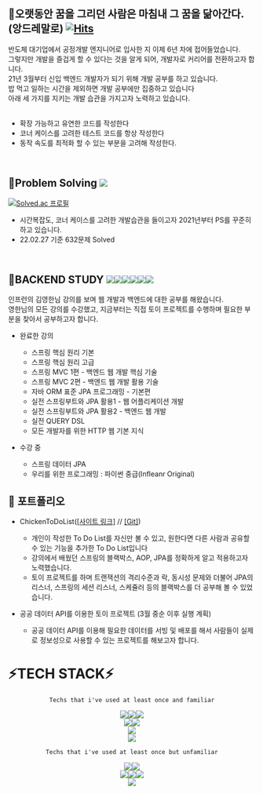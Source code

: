## 👋오랫동안 꿈을 그리던 사람은 마침내 그 꿈을 닮아간다. (앙드레말로) [![Hits](https://hits.seeyoufarm.com/api/count/incr/badge.svg?url=https%3A%2F%2Fgithub.com%2Fchickenchickenlove&count_bg=%2379C83D&title_bg=%23555555&icon=&icon_color=%23E7E7E7&title=hits&edge_flat=false)](https://hits.seeyoufarm.com)

반도체 대기업에서 공정개발 엔지니어로 입사한 지 이제 6년 차에 접어들었습니다. <br>
그렇지만 개발을 즐겁게 할 수 있다는 것을 알게 되어, 개발자로 커리어를 전환하고자 합니다. <br>
21년 3월부터 신입 백엔드 개발자가 되기 위해 개발 공부를 하고 있습니다. <br>
밥 먹고 일하는 시간을 제외하면 개발 공부에만 집중하고 있습니다 <br>
아래 세 가지를 지키는 개발 습관을 가지고자 노력하고 있습니다.<br>
<br/>

+ 확장 가능하고 유연한 코드를 작성한다
+ 코너 케이스를 고려한 테스트 코드를 항상 작성한다
+ 동작 속도를 최적화 할 수 있는 부분을 고려해 작성한다.
<br/>


## 👋Problem Solving <img src="https://img.shields.io/badge/Python-black?style=plastic&logo=Python&logoColor=#3776AB"/>

[![Solved.ac
프로필](http://mazassumnida.wtf/api/v2/generate_badge?boj=chickenchickenlove)](https://solved.ac/chickenchickenlove)
<br/>
+ 시간복잡도, 코너 케이스를 고려한 개발습관을 들이고자 2021년부터 PS를 꾸준히 하고 있습니다. 
+ 22.02.27 기준 632문제 Solved


<br/>




## 👋BACKEND STUDY <img src="https://img.shields.io/badge/Python-black?style=plastic&logo=Python&logoColor=#3776AB"/><img src="https://img.shields.io/badge/JAVA-007396?style=plastic&logo=JAVA&logoColor=white"/><img src="https://img.shields.io/badge/Spring-6DB33F?style=plastic&logo=spring&logoColor=white"/><img src="https://img.shields.io/badge/Spring Boot-6DB33F?style=plastic&logo=springboot&logoColor=white"/><img src="https://img.shields.io/badge/JPA-59666C?style=plastic&logo=hibernate&logoColor=white"/><img src="https://img.shields.io/badge/Thymeleaf-005F0F?style=plastic&logo=thymeleaf&logoColor=white"/>

인프런의 김영한님 강의를 보며 웹 개발과 백엔드에 대한 공부를 해왔습니다.<br>
영한님의 모든 강의를 수강했고, 지금부터는 직접 토이 프로젝트를 수행하며 필요한 부분을 찾아서 공부하고자 합니다. 

+ 완료한 강의
  +  스프링 핵심 원리 기본
  +  스프링 핵심 원리 고급
  +  스프링 MVC 1편 - 백엔드 웹 개발 핵심 기술
  +  스프링 MVC 2편 - 백엔드 웹 개발 활용 기술
  +  자바 ORM 표준 JPA 프로그래밍 - 기본편
  +  실전 스프링부트와 JPA 활용1 - 웹 어플리케이션 개발
  +  실전 스프링부트와 JPA 활용2 - 백엔드 웹 개발
  +  실전 QUERY DSL
  +  모든 개발자를 위한 HTTP 웹 기본 지식

+ 수강 중
  +  스프링 데이터 JPA
  +  우리를 위한 프로그래밍 : 파이썬 중급(Infleanr Original)



## 👋 포트폴리오
+ ChickenToDoList([[사이트 링크]](http://52.79.222.25:8080/) // [[Git]](https://github.com/chickenchickenlove/ChickenToDoListApplication))
  + 개인이 작성한 To Do List를 자신만 볼 수 있고, 원한다면 다른 사람과 공유할 수 있는 기능을 추가한 To Do List입니다
  + 강의에서 배웠던 스프링의 블랙박스, AOP, JPA를 정확하게 알고 적용하고자 노력했습니다.
  + 토이 프로젝트를 하며 트랜잭션의 격리수준과 락, 동시성 문제와 더불어 JPA의 리스너, 스프링의 세션 리스너, 스케쥴러 등의 블랙박스를 더 공부해 볼 수 있었습니다.

+ 공공 데이터 API를 이용한 토이 프로젝트 (3월 중순 이후 실행 계획)
  + 공공 데이터 API를 이용해 필요한 데이터를 서빙 및 배포를 해서 사람들이 실제로 정보성으로 사용할 수 있는 프로젝트를 해보고자 합니다. 
  
  

  
# ⚡**TECH STACK**⚡
<div align="center">
  
    Techs that i've used at least once and familiar
  
<img src="https://img.shields.io/badge/Python-3766AB?style=flat-square&logo=Python&logoColor=white"/><img src="https://img.shields.io/badge/JAVA-007396?style=flat-square&logo=JAVA&logoColor=white"/><img src="https://img.shields.io/badge/R-276DC3?style=flat-square&logo=R&logoColor=white"/> <br>
<img src="https://img.shields.io/badge/Spring-6DB33F?style=flat-square&logo=spring&logoColor=white"/><img src="https://img.shields.io/badge/Spring Boot-6DB33F?style=flat-square&logo=springboot&logoColor=white"/> <br>
<img src="https://img.shields.io/badge/JPA-59666C?style=flat-square&logo=hibernate&logoColor=white"/> <br>
<img src="https://img.shields.io/badge/Thymeleaf-005F0F?style=flat-square&logo=thymeleaf&logoColor=white"/>

    Techs that i've used at least once but unfamiliar


<img src="https://img.shields.io/badge/Spring Batch-6DB33F?style=flat-square&logo=Spring&logoColor=white"/><img src="https://img.shields.io/badge/JavaScript-F7DF1E?style=flat-square&logo=javascript&logoColor=white"/><br><img src="https://img.shields.io/badge/Bootstrap-7952B3?style=flat-square&logo=bootstrap&logoColor=white"/><img src="https://img.shields.io/badge/HTML-E34F26?style=flat-square&logo=html5&logoColor=white"/><img src="https://img.shields.io/badge/CSS-1572B6?style=flat-square&logo=CSS3&logoColor=white"/><br>
<img src="https://img.shields.io/badge/AWS-232F3E?style=flat-square&logo=amazon AWS&logoColor=white"/>

</div>


<!--
**chickenchickenlove/chickenchickenlove** is a ✨ _special_ ✨ repository because its `README.md` (this file) appears on your GitHub profile.

Here are some ideas to get you started:

- 🔭 I’m currently working on ...
- 🌱 I’m currently learning ...
- 👯 I’m looking to collaborate on ...
- 🤔 I’m looking for help with ...
- 💬 Ask me about ...
- 📫 How to reach me: ...
- 😄 Pronouns: ...
- ⚡ Fun fact: ...
-->
